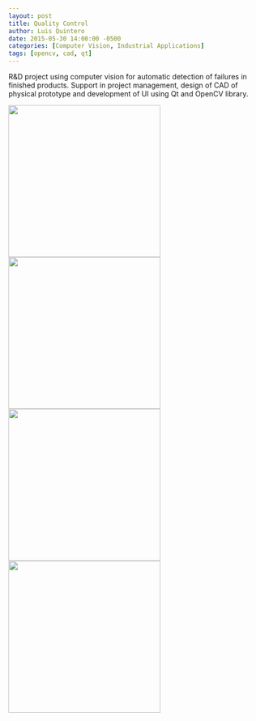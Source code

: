 ```yaml
---
layout: post
title: Quality Control
author: Luis Quintero
date: 2015-05-30 14:00:00 -0500
categories: [Computer Vision, Industrial Applications]
tags: [opencv, cad, qt]
---
```


R&D project using computer vision for automatic detection of failures in finished products. Support in project management, design of CAD of physical prototype and development of UI using Qt and OpenCV library.

<img src="{{site.baseurl}}/assets/img/portfolio/QC/CAD.png" width="300px">

<img src="{{site.baseurl}}/assets/img/portfolio/QC/UI-1.png" width="300px">

<img src="{{site.baseurl}}/assets/img/portfolio/QC/UI-2.png" width="300px">

<img src="{{site.baseurl}}/assets/img/portfolio/QC/UI-3.png" width="300px">

